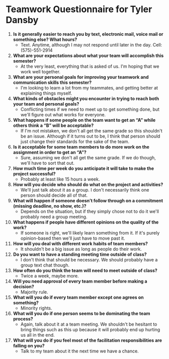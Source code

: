 # Teamwork Questionnaire for Tyler Dansby

1. __Is it generally easier to reach you by text, electronic mail, voice mail or something else?  What hours?__ 
   * Text. Anytime, although I may not respond until later in the day. Cell: (575)-551-2914
1. __What are your expectations about what your team will accomplish this semester?__ 
   * At the very least, everything that is asked of us. I'm hoping that we work well together.
1. __What are your personal goals for improving your teamwork and communication skills this semester?__ 
   * I'm looking to learn a lot from my teammates, and getting better at explaining things myself.
1. __What kinds of obstacles might you encounter in trying to reach both your team and personal goals?__ 
   * Conflicting times if we need to meet up to get something done, but we'll figure out what works for everyone.
1. __What happens if some people on the team want to get an “A” while others think a “B” will be acceptable?__ 
   * If I'm not mistaken, we don't all get the same grade so this shouldn't be an issue. Although if it turns out to be, I think that person should just change their standards for the sake of the team. 
1. __Is it acceptable for some team members to do more work on the assignment in order to get an “A”?__ 
   * Sure, assuming we don't all get the same grade. If we do though, we'll have to sort that out.
1. __How much time per week do you anticipate it will take to make the project successful?__ 
   * Probably at least like 15 hours a week.
1. __How will you decide who should do what on the project and activities?__ 
   * We'll just talk about it as a group. I don't necessarily think one person should decide all of that.
1. __What will happen if someone doesn’t follow through on a commitment (missing deadline, no show, etc.)?__ 
   * Depends on the situation, but if they simply chose not to do it we'll probably need a group meeting.
1. __What happens if people have different opinions on the quality of the work?__ 
   * If someone is right, we'll likely learn something from it. If it's purely opinion-based then we'll just have to move past it.
1. __How will you deal with different work habits of team members?__ 
   * It shouldn't be a big issue as long as people do their work.
1. __Do you want to have a standing meeting time outside of class?__ 
   * I don't think that should be necessary. We should probably have a group text chat though. 
1. __How often do you think the team will need to meet outside of class?__ 
   * Twice a week, maybe more.
1. __Will you need approval of every team member before making a decision?__ 
   * Majority rule.
1. __What will you do if every team member except one agrees on something?__ 
   * Minority rights.
1. __What will you do if one person seems to be dominating the team process?__ 
   * Again, talk about it at a team meeting. We shouldn't be hesitant to bring things such as this up because it will probably end up hurting us all in the end.
1. __What will you do if you feel most of the facilitation responsibilities are falling on you?__ 
   * Talk to my team about it the next time we have a chance.
